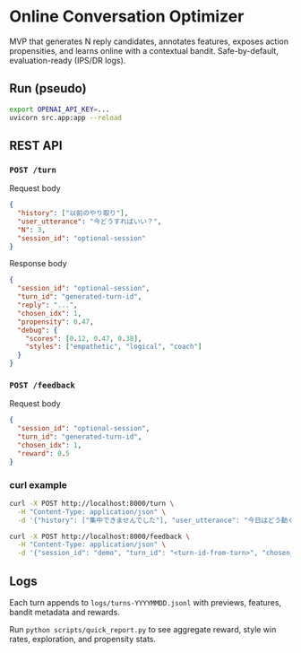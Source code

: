 # Online Conversation Optimizer


MVP that generates N reply candidates, annotates features, exposes action propensities, and learns online with a contextual bandit. Safe-by-default, evaluation-ready (IPS/DR logs).


## Run (pseudo)
```bash
export OPENAI_API_KEY=...
uvicorn src.app:app --reload
```

## REST API

### `POST /turn`

Request body
```json
{
  "history": ["以前のやり取り"],
  "user_utterance": "今どうすればいい？",
  "N": 3,
  "session_id": "optional-session"
}
```

Response body
```json
{
  "session_id": "optional-session",
  "turn_id": "generated-turn-id",
  "reply": "...",
  "chosen_idx": 1,
  "propensity": 0.47,
  "debug": {
    "scores": [0.12, 0.47, 0.38],
    "styles": ["empathetic", "logical", "coach"]
  }
}
```

### `POST /feedback`

Request body
```json
{
  "session_id": "optional-session",
  "turn_id": "generated-turn-id",
  "chosen_idx": 1,
  "reward": 0.5
}
```

### curl example

```bash
curl -X POST http://localhost:8000/turn \
  -H "Content-Type: application/json" \
  -d '{"history": ["集中できませんでした"], "user_utterance": "今日はどう動く？", "session_id": "demo"}'

curl -X POST http://localhost:8000/feedback \
  -H "Content-Type: application/json" \
  -d '{"session_id": "demo", "turn_id": "<turn-id-from-turn>", "chosen_idx": 0, "reward": 0.6}'
```

## Logs

Each turn appends to `logs/turns-YYYYMMDD.jsonl` with previews, features, bandit metadata and rewards.

Run `python scripts/quick_report.py` to see aggregate reward, style win rates, exploration, and propensity stats.
